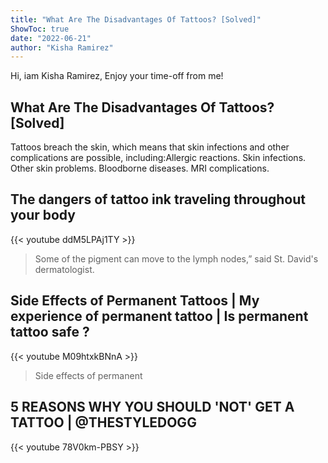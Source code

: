 ```yaml
---
title: "What Are The Disadvantages Of Tattoos? [Solved]"
ShowToc: true 
date: "2022-06-21"
author: "Kisha Ramirez" 
---
```


Hi, iam Kisha Ramirez, Enjoy your time-off from me!
## What Are The Disadvantages Of Tattoos? [Solved]
Tattoos breach the skin, which means that skin infections and other complications are possible, including:Allergic reactions. 
 Skin infections. 
 Other skin problems. 
 Bloodborne diseases. 
 MRI complications.

## The dangers of tattoo ink traveling throughout your body
{{< youtube ddM5LPAj1TY >}}
>Some of the pigment can move to the lymph nodes,” said St. David's dermatologist.

## Side Effects of Permanent Tattoos | My experience of permanent tattoo | Is permanent tattoo safe ?
{{< youtube M09htxkBNnA >}}
>Side effects of permanent 

## 5 REASONS WHY YOU SHOULD 'NOT' GET A TATTOO | @THESTYLEDOGG
{{< youtube 78V0km-PBSY >}}
>#

